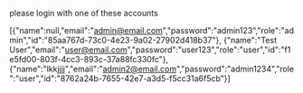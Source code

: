 please login with one of these accounts

[{"name":null,"email":"admin@email.com","password":"admin123","role":"admin","id":"85aa767d-73c0-4e23-9a02-27902d418b37"},
{"name":"Test User","email":"user@email.com","password":"user123","role":"user","id":"f1e5fd00-803f-4cc3-893c-37a88fc330fc"},
{"name":"lkkjjjj","email":"admin2@email.com","password":"admin1234","role":"user","id":"8762a24b-7655-42e7-a3d5-f5cc31a6f5cb"}]
